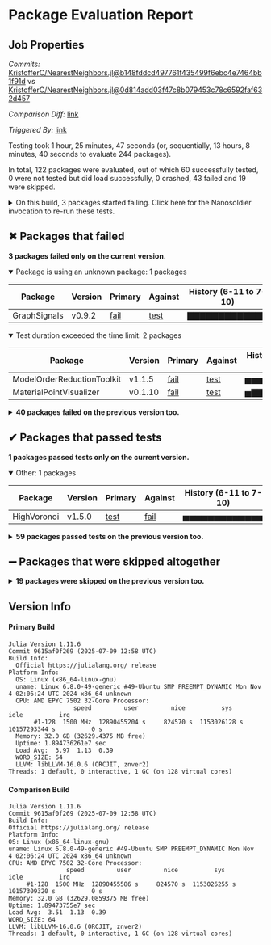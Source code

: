 # Package Evaluation Report

## Job Properties

*Commits:* [KristofferC/NearestNeighbors.jl@b148fddcd497761f435499f6ebc4e7464bb1f91d](https://github.com/KristofferC/NearestNeighbors.jl/commit/b148fddcd497761f435499f6ebc4e7464bb1f91d) vs [KristofferC/NearestNeighbors.jl@0d814add03f47c8b079453c78c6592faf632d457](https://github.com/KristofferC/NearestNeighbors.jl/commit/0d814add03f47c8b079453c78c6592faf632d457)

*Comparison Diff:* [link](https://github.com/KristofferC/NearestNeighbors.jl/compare/0d814add03f47c8b079453c78c6592faf632d457...b148fddcd497761f435499f6ebc4e7464bb1f91d)

*Triggered By:* [link](https://github.com/KristofferC/NearestNeighbors.jl/pull/167#issuecomment-3063419609)

Testing took 1 hour, 25 minutes, 47 seconds (or, sequentially, 13 hours, 8 minutes, 40 seconds to evaluate 244 packages).

In total, 122 packages were evaluated, out of which 60 successfully tested, 0 were not tested but did load successfully, 0 crashed, 43 failed and 19 were skipped.


<details><summary>On this build, 3 packages started failing. Click here for the Nanosoldier invocation to re-run these tests.</summary>
<p>

```
@nanosoldier `runtests(["GraphSignals", "ModelOrderReductionToolkit", "MaterialPointVisualizer"])`
```

</p>
</details>


## ✖ Packages that failed

**3 packages failed only on the current version.**

<details open><summary>Package is using an unknown package: 1 packages</summary>
<p>


| Package | Version | Primary | Against | History (6-11 to 7-10) |
| ------- | ------- | ------- | ------- | ------- |
| GraphSignals | v0.9.2 | [fail](https://s3.amazonaws.com/julialang-reports/nanosoldier/pkgeval/by_hash/b148fdd_vs_0d814ad/GraphSignals.primary.log) | [test](https://s3.amazonaws.com/julialang-reports/nanosoldier/pkgeval/by_hash/b148fdd_vs_0d814ad/GraphSignals.against.log) | <span class="history">▇▇▇▇▇▇▇▇▇▇▇▇▇</span> |

</p>
</details>

<details open><summary>Test duration exceeded the time limit: 2 packages</summary>
<p>


| Package | Version | Primary | Against | History (6-11 to 7-10) |
| ------- | ------- | ------- | ------- | ------- |
| ModelOrderReductionToolkit | v1.1.5 | [fail](https://s3.amazonaws.com/julialang-reports/nanosoldier/pkgeval/by_hash/b148fdd_vs_0d814ad/ModelOrderReductionToolkit.primary.log) | [test](https://s3.amazonaws.com/julialang-reports/nanosoldier/pkgeval/by_hash/b148fdd_vs_0d814ad/ModelOrderReductionToolkit.against.log) | <span class="history">▅▅▅▅▅▅▅▅▅▅▅▅▅</span> |
| MaterialPointVisualizer | v0.1.10 | [fail](https://s3.amazonaws.com/julialang-reports/nanosoldier/pkgeval/by_hash/b148fdd_vs_0d814ad/MaterialPointVisualizer.primary.log) | [test](https://s3.amazonaws.com/julialang-reports/nanosoldier/pkgeval/by_hash/b148fdd_vs_0d814ad/MaterialPointVisualizer.against.log) | <span class="history">▅▇▇▇▇▇▇▇▇▇▅▇▇</span> |

</p>
</details>


<details><summary><strong>40 packages failed on the previous version too.</strong></summary>
<p>

<details open><summary>Package fails to precompile: 5 packages</summary>
<p>


| Package | History (6-11 to 7-10) |
| ------- | ------- |
| [Molly v0.22.3](https://s3.amazonaws.com/julialang-reports/nanosoldier/pkgeval/by_hash/b148fdd_vs_0d814ad/Molly.primary.log) | <span class="history">▅▅▅▅▅▅▅▅▅▅▅▅▅</span> |
| [PressureFieldContact v0.0.1](https://s3.amazonaws.com/julialang-reports/nanosoldier/pkgeval/by_hash/b148fdd_vs_0d814ad/PressureFieldContact.primary.log) | <span class="history">▅▅▅▅▅▅▅▅▅▅▅▅▅</span> |
| [SGtSNEpi v0.4.0](https://s3.amazonaws.com/julialang-reports/nanosoldier/pkgeval/by_hash/b148fdd_vs_0d814ad/SGtSNEpi.primary.log) | <span class="history">▅▅▅▅▅▅▅▅▅▅▅▅▅</span> |
| [Inti v0.1.4](https://s3.amazonaws.com/julialang-reports/nanosoldier/pkgeval/by_hash/b148fdd_vs_0d814ad/Inti.primary.log) | <span class="history">▅▅▅▅▅▅▅▅▅▅▅▅▅</span> |
| [GraphPlayground v0.1.3](https://s3.amazonaws.com/julialang-reports/nanosoldier/pkgeval/by_hash/b148fdd_vs_0d814ad/GraphPlayground.primary.log) | <span class="history">▅▅▅▅▅▅▅▅▅▅▅▅▅</span> |

</p>
</details>

<details open><summary>Illegal method overwrites during precompilation: 1 packages</summary>
<p>


| Package | History (6-11 to 7-10) |
| ------- | ------- |
| [GeoGrids v0.5.7](https://s3.amazonaws.com/julialang-reports/nanosoldier/pkgeval/by_hash/b148fdd_vs_0d814ad/GeoGrids.primary.log) | <span class="history">▅▅▅▅▅▅▅▅▅▅▅▅▅</span> |

</p>
</details>

<details open><summary>Package has test failures: 3 packages</summary>
<p>


| Package | History (6-11 to 7-10) |
| ------- | ------- |
| [Variography v0.22.6](https://s3.amazonaws.com/julialang-reports/nanosoldier/pkgeval/by_hash/b148fdd_vs_0d814ad/Variography.primary.log) | <span class="history">▅▅▅▅▅▅▅▅▅▅▅▅▅</span> |
| [LinearAlgebraicRepresentation v1.0.0](https://s3.amazonaws.com/julialang-reports/nanosoldier/pkgeval/by_hash/b148fdd_vs_0d814ad/LinearAlgebraicRepresentation.primary.log) | <span class="history">▅▅▅▅▅▅▅▅▅▅▅▅▅</span> |
| [Imbalance v0.1.6](https://s3.amazonaws.com/julialang-reports/nanosoldier/pkgeval/by_hash/b148fdd_vs_0d814ad/Imbalance.primary.log) | <span class="history">▅▅▅▅▅▅▅▅▅▅▅▅▅</span> |

</p>
</details>

<details open><summary>Package tests unexpectedly errored: 14 packages</summary>
<p>


| Package | History (6-11 to 7-10) |
| ------- | ------- |
| [Meshes v0.54.0](https://s3.amazonaws.com/julialang-reports/nanosoldier/pkgeval/by_hash/b148fdd_vs_0d814ad/Meshes.primary.log) | <span class="history">▅▅▅▅▅▅▅▅▅▅▅▅▅</span> |
| [Neighborhood v0.2.4](https://s3.amazonaws.com/julialang-reports/nanosoldier/pkgeval/by_hash/b148fdd_vs_0d814ad/Neighborhood.primary.log) | <span class="history">▅▅▅▅▅▅▅▅▅▅▅▅▅</span> |
| [LightOSM v0.3.1](https://s3.amazonaws.com/julialang-reports/nanosoldier/pkgeval/by_hash/b148fdd_vs_0d814ad/LightOSM.primary.log) | <span class="history">▅▅▅▅▅▅▅▅▅▅▅▅▅</span> |
| [ScatteredInterpolation v0.3.6](https://s3.amazonaws.com/julialang-reports/nanosoldier/pkgeval/by_hash/b148fdd_vs_0d814ad/ScatteredInterpolation.primary.log) | <span class="history">▅▅▅▅▅▅▅▅▅▅▅▅▅</span> |
| [Impute v0.6.12](https://s3.amazonaws.com/julialang-reports/nanosoldier/pkgeval/by_hash/b148fdd_vs_0d814ad/Impute.primary.log) | <span class="history">▅▅▅▅▅▅▅▅▅▅▅▅▅</span> |
| [NearestNeighborModels v0.2.3](https://s3.amazonaws.com/julialang-reports/nanosoldier/pkgeval/by_hash/b148fdd_vs_0d814ad/NearestNeighborModels.primary.log) | <span class="history">▅▅▅▅▅▅▅▅▅▅▅▅▅</span> |
| [IMASggd v3.3.2](https://s3.amazonaws.com/julialang-reports/nanosoldier/pkgeval/by_hash/b148fdd_vs_0d814ad/IMASggd.primary.log) | <span class="history">▅▅▅▅▅▅▅▅▅▅▅▅▅</span> |
| [DFWannier v0.2.3](https://s3.amazonaws.com/julialang-reports/nanosoldier/pkgeval/by_hash/b148fdd_vs_0d814ad/DFWannier.primary.log) | <span class="history">▁▁▁▁▁▁▁▁▁▁▁▁▁</span> |
| [TimeseriesPrediction v0.7.0](https://s3.amazonaws.com/julialang-reports/nanosoldier/pkgeval/by_hash/b148fdd_vs_0d814ad/TimeseriesPrediction.primary.log) | <span class="history">▅▅▅▅▅▅▅▅▅▅▅▅▅</span> |
| [EquivariantOperators v0.1.7](https://s3.amazonaws.com/julialang-reports/nanosoldier/pkgeval/by_hash/b148fdd_vs_0d814ad/EquivariantOperators.primary.log) | <span class="history">▅▅▅▅▅▅▅▅▅▅▅▅▅</span> |
| [SignedDistanceField v0.1.0](https://s3.amazonaws.com/julialang-reports/nanosoldier/pkgeval/by_hash/b148fdd_vs_0d814ad/SignedDistanceField.primary.log) | <span class="history">▅▅▅▅▅▅▅▅▅▅▅▅▅</span> |
| [BiochemNetABC v0.1.0](https://s3.amazonaws.com/julialang-reports/nanosoldier/pkgeval/by_hash/b148fdd_vs_0d814ad/BiochemNetABC.primary.log) | <span class="history">▅▅▅▅▅▅▅▅▅▅▅▅▅</span> |
| [GaussianSplatting v1.0.1](https://s3.amazonaws.com/julialang-reports/nanosoldier/pkgeval/by_hash/b148fdd_vs_0d814ad/GaussianSplatting.primary.log) | <span class="history">▅▅▅▅▅▅▅▅▅▅▅▅▅</span> |
| [Graphene v0.2.0](https://s3.amazonaws.com/julialang-reports/nanosoldier/pkgeval/by_hash/b148fdd_vs_0d814ad/Graphene.primary.log) | <span class="history">▅▅▅▅▅▅▅▅▅▅▅▅▅</span> |

</p>
</details>

<details open><summary>Package is using an unknown package: 1 packages</summary>
<p>


| Package | History (6-11 to 7-10) |
| ------- | ------- |
| [QuantileNN v0.1.0](https://s3.amazonaws.com/julialang-reports/nanosoldier/pkgeval/by_hash/b148fdd_vs_0d814ad/QuantileNN.primary.log) | <span class="history">▅▅▅▅▅▅▅▅▅▅▅▅▅</span> |

</p>
</details>

<details open><summary>Networking-related issues were detected: 2 packages</summary>
<p>


| Package | History (6-11 to 7-10) |
| ------- | ------- |
| [EverySingleStreet v0.1.3](https://s3.amazonaws.com/julialang-reports/nanosoldier/pkgeval/by_hash/b148fdd_vs_0d814ad/EverySingleStreet.primary.log) | <span class="history">▅▅▅▅▅▅▅▅▅▅▅▅▅</span> |
| [AIBECS v0.13.6](https://s3.amazonaws.com/julialang-reports/nanosoldier/pkgeval/by_hash/b148fdd_vs_0d814ad/AIBECS.primary.log) | <span class="history">▅▅▅▅▅▅▅▅▅▅▅▅▅</span> |

</p>
</details>

<details open><summary>Test duration exceeded the time limit: 14 packages</summary>
<p>


| Package | History (6-11 to 7-10) |
| ------- | ------- |
| [Gridap v0.19.2](https://s3.amazonaws.com/julialang-reports/nanosoldier/pkgeval/by_hash/b148fdd_vs_0d814ad/Gridap.primary.log) | <span class="history">▅▅▅▅▅▅▅▅▅▅▅▅▅</span> |
| [NMFk v1.4.15](https://s3.amazonaws.com/julialang-reports/nanosoldier/pkgeval/by_hash/b148fdd_vs_0d814ad/NMFk.primary.log) | <span class="history">▅▅▅▅▅▅▅▅▅▅▅▅▅</span> |
| [GeophysicalModelGenerator v0.7.14](https://s3.amazonaws.com/julialang-reports/nanosoldier/pkgeval/by_hash/b148fdd_vs_0d814ad/GeophysicalModelGenerator.primary.log) | <span class="history">▅▅▅▅▅▅▅▅▅▅▅▅▅</span> |
| [Caesar v0.16.3](https://s3.amazonaws.com/julialang-reports/nanosoldier/pkgeval/by_hash/b148fdd_vs_0d814ad/Caesar.primary.log) | <span class="history">▅▅▅▅▅▅▅▅▅▅▅▅▅</span> |
| [TopOpt v0.10.0](https://s3.amazonaws.com/julialang-reports/nanosoldier/pkgeval/by_hash/b148fdd_vs_0d814ad/TopOpt.primary.log) | <span class="history">▅▅▅▅▅▅▅▅▅▅▅▅▅</span> |
| [Quantica v1.2.0](https://s3.amazonaws.com/julialang-reports/nanosoldier/pkgeval/by_hash/b148fdd_vs_0d814ad/Quantica.primary.log) | <span class="history">▅▅▅▅▅▅▅▅▅▅▅▅▅</span> |
| [AutoEncoderToolkit v0.1.2](https://s3.amazonaws.com/julialang-reports/nanosoldier/pkgeval/by_hash/b148fdd_vs_0d814ad/AutoEncoderToolkit.primary.log) | <span class="history">▃▃▃▃▃▃▃▃▃▃▃▃▃</span> |
| [PeriLab v1.4.5](https://s3.amazonaws.com/julialang-reports/nanosoldier/pkgeval/by_hash/b148fdd_vs_0d814ad/PeriLab.primary.log) | <span class="history">▅▅▅▅▅▅▅▅▅▅▅▅▅</span> |
| [Basins v0.8.0](https://s3.amazonaws.com/julialang-reports/nanosoldier/pkgeval/by_hash/b148fdd_vs_0d814ad/Basins.primary.log) | <span class="history">▅▅▅▅▅▅▅▅▅▅▅▅▅</span> |
| [NeuralEstimators v0.1.3](https://s3.amazonaws.com/julialang-reports/nanosoldier/pkgeval/by_hash/b148fdd_vs_0d814ad/NeuralEstimators.primary.log) | <span class="history">▅▅▅▅▅▅▅▅▅▅▅▅▅</span> |
| [Sargassum v0.3.2](https://s3.amazonaws.com/julialang-reports/nanosoldier/pkgeval/by_hash/b148fdd_vs_0d814ad/Sargassum.primary.log) | <span class="history">▅▅▅▅▅▅▅▅▅▅▅▅▅</span> |
| [NeXLParticle v0.1.1](https://s3.amazonaws.com/julialang-reports/nanosoldier/pkgeval/by_hash/b148fdd_vs_0d814ad/NeXLParticle.primary.log) | <span class="history">▅▅▅▅▅▅▅▅▅▅▅▅▅</span> |
| [WhatsThePoint v0.1.0](https://s3.amazonaws.com/julialang-reports/nanosoldier/pkgeval/by_hash/b148fdd_vs_0d814ad/WhatsThePoint.primary.log) | <span class="history">▅▅▅▅▅▅▅▅▅▅▅▅▅</span> |
| [MagNav v1.3.3](https://s3.amazonaws.com/julialang-reports/nanosoldier/pkgeval/by_hash/b148fdd_vs_0d814ad/MagNav.primary.log) | <span class="history">▅▅▅▅▅▅▅▅▅▅▅▅▅</span> |

</p>
</details>


</p>
</details>


## ✔ Packages that passed tests

**1 packages passed tests only on the current version.**

<details open><summary>Other: 1 packages</summary>
<p>


| Package | Version | Primary | Against | History (6-11 to 7-10) |
| ------- | ------- | ------- | ------- | ------- |
| HighVoronoi | v1.5.0 | [test](https://s3.amazonaws.com/julialang-reports/nanosoldier/pkgeval/by_hash/b148fdd_vs_0d814ad/HighVoronoi.primary.log) | [fail](https://s3.amazonaws.com/julialang-reports/nanosoldier/pkgeval/by_hash/b148fdd_vs_0d814ad/HighVoronoi.against.log) | <span class="history">▅▅▅▅▅▅▅▅▅▅▅▅▅</span> |

</p>
</details>


<details><summary><strong>59 packages passed tests on the previous version too.</strong></summary>
<p>

<details open><summary>Other: 59 packages</summary>
<p>


| Package | History (6-11 to 7-10) |
| ------- | ------- |
| [Clustering v0.15.8](https://s3.amazonaws.com/julialang-reports/nanosoldier/pkgeval/by_hash/b148fdd_vs_0d814ad/Clustering.primary.log) | <span class="history">▇▇▇▇▇▇▇▇▇▇▇▇▇</span> |
| [BloqadeLattices v0.2.3](https://s3.amazonaws.com/julialang-reports/nanosoldier/pkgeval/by_hash/b148fdd_vs_0d814ad/BloqadeLattices.primary.log) | <span class="history">▇▇▇▇▇▇▇▇▇▇▇▇▇</span> |
| [MeshArrays v0.3.22](https://s3.amazonaws.com/julialang-reports/nanosoldier/pkgeval/by_hash/b148fdd_vs_0d814ad/MeshArrays.primary.log) | <span class="history">▅▅▇▅▅▇▅▅▅▅▅▅▅</span> |
| [Kriging v1.3.0](https://s3.amazonaws.com/julialang-reports/nanosoldier/pkgeval/by_hash/b148fdd_vs_0d814ad/Kriging.primary.log) | <span class="history">▇▇▇▇▇▇▇▇▇▇▇▇▇</span> |
| [QuantumLattices v0.12.3](https://s3.amazonaws.com/julialang-reports/nanosoldier/pkgeval/by_hash/b148fdd_vs_0d814ad/QuantumLattices.primary.log) | <span class="history">missing</span> |
| [Ferrite v1.1.0](https://s3.amazonaws.com/julialang-reports/nanosoldier/pkgeval/by_hash/b148fdd_vs_0d814ad/Ferrite.primary.log) | <span class="history">▅▅▅▅▅▅▅▅▅▅▅▅▅</span> |
| [GeoStatsFunctions v0.11.9](https://s3.amazonaws.com/julialang-reports/nanosoldier/pkgeval/by_hash/b148fdd_vs_0d814ad/GeoStatsFunctions.primary.log) | <span class="history">▅▅▅▅▅▅▅▅▅▅▅▅▅</span> |
| [CausalInference v0.19.1](https://s3.amazonaws.com/julialang-reports/nanosoldier/pkgeval/by_hash/b148fdd_vs_0d814ad/CausalInference.primary.log) | <span class="history">▇▇▇▇▇▇▇▇▇▇▇▇▇</span> |
| [GNNGraphs v1.4.2](https://s3.amazonaws.com/julialang-reports/nanosoldier/pkgeval/by_hash/b148fdd_vs_0d814ad/GNNGraphs.primary.log) | <span class="history">▃▃▃▃▃▃▃▃▃▃▃▃▃</span> |
| [LocalFunctionApproximation v1.1.2](https://s3.amazonaws.com/julialang-reports/nanosoldier/pkgeval/by_hash/b148fdd_vs_0d814ad/LocalFunctionApproximation.primary.log) | <span class="history">▇▇▇▇▇▇▇▇▇▇▇▇▇</span> |
| [StatsLearnModels v1.1.1](https://s3.amazonaws.com/julialang-reports/nanosoldier/pkgeval/by_hash/b148fdd_vs_0d814ad/StatsLearnModels.primary.log) | <span class="history">▇▇▇▇▇▇▇▇▇▇▇▇▇</span> |
| [Bcube v0.2.1](https://s3.amazonaws.com/julialang-reports/nanosoldier/pkgeval/by_hash/b148fdd_vs_0d814ad/Bcube.primary.log) | <span class="history">▅▅▅▅▅▅▅▅▅▅▅▅▅</span> |
| [ConcaveHull v1.1.0](https://s3.amazonaws.com/julialang-reports/nanosoldier/pkgeval/by_hash/b148fdd_vs_0d814ad/ConcaveHull.primary.log) | <span class="history">▇▇▇▇▇▇▇▇▇▇▇▇▇</span> |
| [NeutralLandscapes v0.1.5](https://s3.amazonaws.com/julialang-reports/nanosoldier/pkgeval/by_hash/b148fdd_vs_0d814ad/NeutralLandscapes.primary.log) | <span class="history">▅▅▅▅▅▅▅▅▅▇▇▇▇</span> |
| [CorticalParcels v0.9.0](https://s3.amazonaws.com/julialang-reports/nanosoldier/pkgeval/by_hash/b148fdd_vs_0d814ad/CorticalParcels.primary.log) | <span class="history">▇▇▇▇▇▇▇▇▇▇▇▇▇</span> |
| [OceanGrids v0.4.6](https://s3.amazonaws.com/julialang-reports/nanosoldier/pkgeval/by_hash/b148fdd_vs_0d814ad/OceanGrids.primary.log) | <span class="history">▇▇▇▇▇▇▇▇▇▇▇▇▇</span> |
| [Photometry v0.9.4](https://s3.amazonaws.com/julialang-reports/nanosoldier/pkgeval/by_hash/b148fdd_vs_0d814ad/Photometry.primary.log) | <span class="history">▇▇▇▇▇▇▇▇▇▇▇▇▇</span> |
| [AssigningSecondaryStructure v0.5.1](https://s3.amazonaws.com/julialang-reports/nanosoldier/pkgeval/by_hash/b148fdd_vs_0d814ad/AssigningSecondaryStructure.primary.log) | <span class="history">▇▇▇▇▇▇▇▇▇▇▇▇▇</span> |
| [InteratomicPotentials v0.2.6](https://s3.amazonaws.com/julialang-reports/nanosoldier/pkgeval/by_hash/b148fdd_vs_0d814ad/InteratomicPotentials.primary.log) | <span class="history">▇▇▇▇▇▇▇▇▇▇▇▇▇</span> |
| [PrincipalMomentAnalysis v0.2.2](https://s3.amazonaws.com/julialang-reports/nanosoldier/pkgeval/by_hash/b148fdd_vs_0d814ad/PrincipalMomentAnalysis.primary.log) | <span class="history">▇▇▇▇▇▇▇▇▇▇▇▇▇</span> |
| [GaussianMixtureAlignment v0.3.0](https://s3.amazonaws.com/julialang-reports/nanosoldier/pkgeval/by_hash/b148fdd_vs_0d814ad/GaussianMixtureAlignment.primary.log) | <span class="history">▅▅▅▅▅▅▅▅▅▅▅▅▅</span> |
| [WaveFD v0.7.0](https://s3.amazonaws.com/julialang-reports/nanosoldier/pkgeval/by_hash/b148fdd_vs_0d814ad/WaveFD.primary.log) | <span class="history">▇▇▇▇▇▇▇▇▇▇▇▇▇</span> |
| [PointClouds v1.0.0](https://s3.amazonaws.com/julialang-reports/nanosoldier/pkgeval/by_hash/b148fdd_vs_0d814ad/PointClouds.primary.log) | <span class="history">▅▅▅▅▅▅▅▅▅▅▅▅▅</span> |
| [GigaSOM v0.7.0](https://s3.amazonaws.com/julialang-reports/nanosoldier/pkgeval/by_hash/b148fdd_vs_0d814ad/GigaSOM.primary.log) | <span class="history">▇▇▇▇▇▇▇▇▅▇▇▇▇</span> |
| [CompressedBeliefMDPs v1.1.4](https://s3.amazonaws.com/julialang-reports/nanosoldier/pkgeval/by_hash/b148fdd_vs_0d814ad/CompressedBeliefMDPs.primary.log) | <span class="history">▅▅▇▇▇▇▇▇▇▇▇▇▇</span> |
| [EntropyInvariant v1.0.0](https://s3.amazonaws.com/julialang-reports/nanosoldier/pkgeval/by_hash/b148fdd_vs_0d814ad/EntropyInvariant.primary.log) | <span class="history">▇▇▇▇▇▇▇▇▇▇▇▇▇</span> |
| [Aurora v0.1.3](https://s3.amazonaws.com/julialang-reports/nanosoldier/pkgeval/by_hash/b148fdd_vs_0d814ad/Aurora.primary.log) | <span class="history">▇▇▇▇▇▇▇▇▇▇▇▇▇</span> |
| [Vecchia v0.10.3](https://s3.amazonaws.com/julialang-reports/nanosoldier/pkgeval/by_hash/b148fdd_vs_0d814ad/Vecchia.primary.log) | <span class="history">▇▇▇▇▇▇▇▇▇▇▇▇▇</span> |
| [Resample v1.0.2](https://s3.amazonaws.com/julialang-reports/nanosoldier/pkgeval/by_hash/b148fdd_vs_0d814ad/Resample.primary.log) | <span class="history">▇▇▇▇▇▇▇▇▇▇▇▇▇</span> |
| [RadialBasisFunctions v0.2.5](https://s3.amazonaws.com/julialang-reports/nanosoldier/pkgeval/by_hash/b148fdd_vs_0d814ad/RadialBasisFunctions.primary.log) | <span class="history">▇▇▇▇▇▇▇▇▇▇▇▇▇</span> |
| [LocalPoly v0.2.0](https://s3.amazonaws.com/julialang-reports/nanosoldier/pkgeval/by_hash/b148fdd_vs_0d814ad/LocalPoly.primary.log) | <span class="history">▇▇▇▇▇▇▇▇▇▇▇▇▇</span> |
| [ReverseGeocode v0.5.1](https://s3.amazonaws.com/julialang-reports/nanosoldier/pkgeval/by_hash/b148fdd_vs_0d814ad/ReverseGeocode.primary.log) | <span class="history">▇▇▇▇▇▇▇▇▇▇▇▇▇</span> |
| [ClusterAnalysis v0.1.0](https://s3.amazonaws.com/julialang-reports/nanosoldier/pkgeval/by_hash/b148fdd_vs_0d814ad/ClusterAnalysis.primary.log) | <span class="history">▇▇▇▇▇▇▇▇▇▇▇▇▇</span> |
| [WavePropBase v0.2.6](https://s3.amazonaws.com/julialang-reports/nanosoldier/pkgeval/by_hash/b148fdd_vs_0d814ad/WavePropBase.primary.log) | <span class="history">▇▇▇▇▇▇▇▇▇▇▇▇▇</span> |
| [WatershedParcellation v0.4.0](https://s3.amazonaws.com/julialang-reports/nanosoldier/pkgeval/by_hash/b148fdd_vs_0d814ad/WatershedParcellation.primary.log) | <span class="history">▇▇▇▇▇▇▇▇▇▇▇▇▇</span> |
| [SurvivalSignature v0.3.0](https://s3.amazonaws.com/julialang-reports/nanosoldier/pkgeval/by_hash/b148fdd_vs_0d814ad/SurvivalSignature.primary.log) | <span class="history">▇▇▇▇▇▇▇▇▇▇▇▇▇</span> |
| [Determinantal v0.2.0](https://s3.amazonaws.com/julialang-reports/nanosoldier/pkgeval/by_hash/b148fdd_vs_0d814ad/Determinantal.primary.log) | <span class="history">▇▇▇▇▇▇▇▇▇▇▇▇▇</span> |
| [SurrogateModelOptim v0.5.7](https://s3.amazonaws.com/julialang-reports/nanosoldier/pkgeval/by_hash/b148fdd_vs_0d814ad/SurrogateModelOptim.primary.log) | <span class="history">▇▇▇▇▇▇▇▇▇▇▇▇▇</span> |
| [VoronoiGraph v0.2.2](https://s3.amazonaws.com/julialang-reports/nanosoldier/pkgeval/by_hash/b148fdd_vs_0d814ad/VoronoiGraph.primary.log) | <span class="history">▇▇▅▇▇▇▇▇▇▇▇▇▇</span> |
| [MaterialPointGenerator v0.1.23](https://s3.amazonaws.com/julialang-reports/nanosoldier/pkgeval/by_hash/b148fdd_vs_0d814ad/MaterialPointGenerator.primary.log) | <span class="history">▇▇▇▇▇▇▇▇▇▇▇▇▇</span> |
| [SpatialDependence v0.4.2](https://s3.amazonaws.com/julialang-reports/nanosoldier/pkgeval/by_hash/b148fdd_vs_0d814ad/SpatialDependence.primary.log) | <span class="history">▇▇▇▇▇▇▇▇▇▇▇▇▇</span> |
| [WorldOceanAtlasTools v0.6.3](https://s3.amazonaws.com/julialang-reports/nanosoldier/pkgeval/by_hash/b148fdd_vs_0d814ad/WorldOceanAtlasTools.primary.log) | <span class="history">▇▇▇▇▇▇▇▇▇▇▇▇▇</span> |
| [OutlierDetectionNeighbors v0.1.5](https://s3.amazonaws.com/julialang-reports/nanosoldier/pkgeval/by_hash/b148fdd_vs_0d814ad/OutlierDetectionNeighbors.primary.log) | <span class="history">▇▇▇▇▇▇▇▇▇▇▇▇▇</span> |
| [OpticalFibers v0.2.3](https://s3.amazonaws.com/julialang-reports/nanosoldier/pkgeval/by_hash/b148fdd_vs_0d814ad/OpticalFibers.primary.log) | <span class="history">▇▇▇▇▇▇▇▇▇▇▇▇▇</span> |
| [FlexiJoins v0.1.37](https://s3.amazonaws.com/julialang-reports/nanosoldier/pkgeval/by_hash/b148fdd_vs_0d814ad/FlexiJoins.primary.log) | <span class="history">▇▇▇▇▇▇▇▇▇▇▇▇▇</span> |
| [SPHtoGrid v0.5.2](https://s3.amazonaws.com/julialang-reports/nanosoldier/pkgeval/by_hash/b148fdd_vs_0d814ad/SPHtoGrid.primary.log) | <span class="history">▇▇▇▇▇▇▇▇▇▇▇▇▇</span> |
| [PSSFSS v1.13.1](https://s3.amazonaws.com/julialang-reports/nanosoldier/pkgeval/by_hash/b148fdd_vs_0d814ad/PSSFSS.primary.log) | <span class="history">▇▇▇▇▇▇▇▇▇▇▇▇▇</span> |
| [SMLMFrameConnection v0.1.1](https://s3.amazonaws.com/julialang-reports/nanosoldier/pkgeval/by_hash/b148fdd_vs_0d814ad/SMLMFrameConnection.primary.log) | <span class="history">▇▇▇▇▇▇▇▇▇▇▇▇▇</span> |
| [SingleCellProjections v0.4.4](https://s3.amazonaws.com/julialang-reports/nanosoldier/pkgeval/by_hash/b148fdd_vs_0d814ad/SingleCellProjections.primary.log) | <span class="history">▇▇▇▇▇▇▇▇▇▇▇▇▇</span> |
| [VortexDistributions v0.3.6](https://s3.amazonaws.com/julialang-reports/nanosoldier/pkgeval/by_hash/b148fdd_vs_0d814ad/VortexDistributions.primary.log) | <span class="history">▅▅▅▅▅▅▅▅▅▅▅▅▅</span> |
| [TCX2Graph v0.1.0](https://s3.amazonaws.com/julialang-reports/nanosoldier/pkgeval/by_hash/b148fdd_vs_0d814ad/TCX2Graph.primary.log) | <span class="history">▇▇▇▇▇▇▇▇▇▇▇▇▇</span> |
| [Unfolding v0.2.8](https://s3.amazonaws.com/julialang-reports/nanosoldier/pkgeval/by_hash/b148fdd_vs_0d814ad/Unfolding.primary.log) | <span class="history">▇▇▇▇▇▇▇▇▇▇▇▇▇</span> |
| [EasyABM v2.0.0](https://s3.amazonaws.com/julialang-reports/nanosoldier/pkgeval/by_hash/b148fdd_vs_0d814ad/EasyABM.primary.log) | <span class="history">▅▅▅▅▅▅▅▅▅▅▅▅▅</span> |
| [GeoEstimation v0.9.7](https://s3.amazonaws.com/julialang-reports/nanosoldier/pkgeval/by_hash/b148fdd_vs_0d814ad/GeoEstimation.primary.log) | <span class="history">▅▅▅▅▅▅▅▅▅▅▅▅▅</span> |
| [BlobTracking v0.2.1](https://s3.amazonaws.com/julialang-reports/nanosoldier/pkgeval/by_hash/b148fdd_vs_0d814ad/BlobTracking.primary.log) | <span class="history">▅▅▅▅▅▅▅▅▅▅▅▅▅</span> |
| [Wannier v0.3.4](https://s3.amazonaws.com/julialang-reports/nanosoldier/pkgeval/by_hash/b148fdd_vs_0d814ad/Wannier.primary.log) | <span class="history">▇▇▇▇▇▇▇▇▇▇▇▇▇</span> |
| [Jchemo v0.8.11](https://s3.amazonaws.com/julialang-reports/nanosoldier/pkgeval/by_hash/b148fdd_vs_0d814ad/Jchemo.primary.log) | <span class="history">▇▇▇▅▇▇▇▇▇▇▇▇▇</span> |
| [LocalAnisotropies v0.9.0](https://s3.amazonaws.com/julialang-reports/nanosoldier/pkgeval/by_hash/b148fdd_vs_0d814ad/LocalAnisotropies.primary.log) | <span class="history">▇▇▃▃▇▃▃▇▃▇▃▃▃</span> |
| [ReefGuide v0.1.2](https://s3.amazonaws.com/julialang-reports/nanosoldier/pkgeval/by_hash/b148fdd_vs_0d814ad/ReefGuide.primary.log) | <span class="history">▅▅▅▅▅▅▅▅</span> |

</p>
</details>


</p>
</details>


## ➖ Packages that were skipped altogether

<details><summary><strong>19 packages were skipped on the previous version too.</strong></summary>
<p>

<details open><summary>Package does not have any tests: 5 packages</summary>
<p>


| Package | History (6-11 to 7-10) |
| ------- | ------- |
| [RELOG v0.7.2](https://s3.amazonaws.com/julialang-reports/nanosoldier/pkgeval/by_hash/b148fdd_vs_0d814ad/RELOG.primary.log) | <span class="history">▁▁▁▁▁▁▁▁▁▁▁▁▁</span> |
| [OptimalTransportNetworks v0.2.0](https://s3.amazonaws.com/julialang-reports/nanosoldier/pkgeval/by_hash/b148fdd_vs_0d814ad/OptimalTransportNetworks.primary.log) | <span class="history">▁▁▁▁▁▁▁▁▁▁▁▁▁</span> |
| [GeometricDatasets v0.1.1](https://s3.amazonaws.com/julialang-reports/nanosoldier/pkgeval/by_hash/b148fdd_vs_0d814ad/GeometricDatasets.primary.log) | <span class="history">▁▁▁▁▁▁▁▁▁▁▁▁▁</span> |
| [SegregatedVMSSolver v3.0.0](https://s3.amazonaws.com/julialang-reports/nanosoldier/pkgeval/by_hash/b148fdd_vs_0d814ad/SegregatedVMSSolver.primary.log) | <span class="history">▁▁▁▁▁▁▁▁▁▁▁▁▁</span> |
| [ItsLive v0.1.8](https://s3.amazonaws.com/julialang-reports/nanosoldier/pkgeval/by_hash/b148fdd_vs_0d814ad/ItsLive.primary.log) | <span class="history">▁▁▁▁▁▁▁▁▁▁▁▁▁</span> |

</p>
</details>

<details open><summary>Package could not be installed: 14 packages</summary>
<p>


| Package | History (6-11 to 7-10) |
| ------- | ------- |
| [CovarianceFunctions](https://s3.amazonaws.com/julialang-reports/nanosoldier/pkgeval/by_hash/b148fdd_vs_0d814ad/CovarianceFunctions.primary.log) | <span class="history">▁▁▁▁▁▁▁▁▁▁▁▁▁</span> |
| [CausalityToolsBase](https://s3.amazonaws.com/julialang-reports/nanosoldier/pkgeval/by_hash/b148fdd_vs_0d814ad/CausalityToolsBase.primary.log) | <span class="history">▁▁▁▁▁▁▁▁▁▁▁▁▁</span> |
| [RayTracing](https://s3.amazonaws.com/julialang-reports/nanosoldier/pkgeval/by_hash/b148fdd_vs_0d814ad/RayTracing.primary.log) | <span class="history">▁▁▁▁▁▁▁▁▁▁▁▁▁</span> |
| [AtomGraphs](https://s3.amazonaws.com/julialang-reports/nanosoldier/pkgeval/by_hash/b148fdd_vs_0d814ad/AtomGraphs.primary.log) | <span class="history">▁▁▁▁▁▁▁▁▁▁▁▁▁</span> |
| [HiQGA](https://s3.amazonaws.com/julialang-reports/nanosoldier/pkgeval/by_hash/b148fdd_vs_0d814ad/HiQGA.primary.log) | <span class="history">missing</span> |
| [StochasticNeighborhoodEmbeddings](https://s3.amazonaws.com/julialang-reports/nanosoldier/pkgeval/by_hash/b148fdd_vs_0d814ad/StochasticNeighborhoodEmbeddings.primary.log) | <span class="history">▁▁▁▁▁▁▁▁▁▁▁▁▁</span> |
| [InverseDistanceWeighting](https://s3.amazonaws.com/julialang-reports/nanosoldier/pkgeval/by_hash/b148fdd_vs_0d814ad/InverseDistanceWeighting.primary.log) | <span class="history">▁▁▁▁▁▁▁▁▁▁▁▁▁</span> |
| [LocallyWeightedRegression](https://s3.amazonaws.com/julialang-reports/nanosoldier/pkgeval/by_hash/b148fdd_vs_0d814ad/LocallyWeightedRegression.primary.log) | <span class="history">▁▁▁▁▁▁▁▁▁▁▁▁▁</span> |
| [Flux3D](https://s3.amazonaws.com/julialang-reports/nanosoldier/pkgeval/by_hash/b148fdd_vs_0d814ad/Flux3D.primary.log) | <span class="history">▁▁▁▁▁▁▁▁▁▁▁▁▁</span> |
| [PerronFrobenius](https://s3.amazonaws.com/julialang-reports/nanosoldier/pkgeval/by_hash/b148fdd_vs_0d814ad/PerronFrobenius.primary.log) | <span class="history">▁▁▁▁▁▁▁▁▁▁▁▁▁</span> |
| [StateSpaceReconstruction](https://s3.amazonaws.com/julialang-reports/nanosoldier/pkgeval/by_hash/b148fdd_vs_0d814ad/StateSpaceReconstruction.primary.log) | <span class="history">▁▁▁▁▁▁▁▁▁▁▁▁▁</span> |
| [RealNeuralNetworks](https://s3.amazonaws.com/julialang-reports/nanosoldier/pkgeval/by_hash/b148fdd_vs_0d814ad/RealNeuralNetworks.primary.log) | <span class="history">▁▁▁▁▁▁▁▁▁▁▁▁▁</span> |
| [SpectralClustering](https://s3.amazonaws.com/julialang-reports/nanosoldier/pkgeval/by_hash/b148fdd_vs_0d814ad/SpectralClustering.primary.log) | <span class="history">▁▁▁▁▁▁▁▁▁▁▁▁▁</span> |
| [Skyler](https://s3.amazonaws.com/julialang-reports/nanosoldier/pkgeval/by_hash/b148fdd_vs_0d814ad/Skyler.primary.log) | <span class="history">▁▁▁▁▁▁▁▁▁▁▁▁▁</span> |

</p>
</details>


</p>
</details>


## Version Info

#### Primary Build

```
Julia Version 1.11.6
Commit 9615af0f269 (2025-07-09 12:58 UTC)
Build Info:
  Official https://julialang.org/ release
Platform Info:
  OS: Linux (x86_64-linux-gnu)
  uname: Linux 6.8.0-49-generic #49-Ubuntu SMP PREEMPT_DYNAMIC Mon Nov  4 02:06:24 UTC 2024 x86_64 unknown
  CPU: AMD EPYC 7502 32-Core Processor: 
                  speed         user         nice          sys         idle          irq
       #1-128  1500 MHz  12890455204 s     824570 s  1153026128 s  10157293344 s          0 s
  Memory: 32.0 GB (32629.4375 MB free)
  Uptime: 1.894736261e7 sec
  Load Avg:  3.97  1.13  0.39
  WORD_SIZE: 64
  LLVM: libLLVM-16.0.6 (ORCJIT, znver2)
Threads: 1 default, 0 interactive, 1 GC (on 128 virtual cores)

```

  #### Comparison Build

  ```
Julia Version 1.11.6
Commit 9615af0f269 (2025-07-09 12:58 UTC)
Build Info:
  Official https://julialang.org/ release
Platform Info:
  OS: Linux (x86_64-linux-gnu)
  uname: Linux 6.8.0-49-generic #49-Ubuntu SMP PREEMPT_DYNAMIC Mon Nov  4 02:06:24 UTC 2024 x86_64 unknown
  CPU: AMD EPYC 7502 32-Core Processor: 
                  speed         user         nice          sys         idle          irq
       #1-128  1500 MHz  12890455586 s     824570 s  1153026255 s  10157309320 s          0 s
  Memory: 32.0 GB (32629.0859375 MB free)
  Uptime: 1.89473755e7 sec
  Load Avg:  3.51  1.13  0.39
  WORD_SIZE: 64
  LLVM: libLLVM-16.0.6 (ORCJIT, znver2)
Threads: 1 default, 0 interactive, 1 GC (on 128 virtual cores)

  ```
  <!-- Generated on 2025-07-11T16:30:57.750 -->
